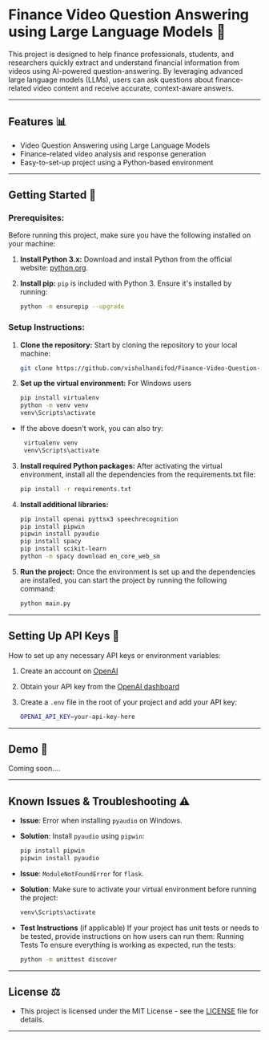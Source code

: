 # Finance Video Question Answering using Large Language Models 🌟
This project is designed to help finance professionals, students, and researchers quickly extract and understand financial information from videos using AI-powered question-answering. By leveraging advanced large language models (LLMs), users can ask questions about finance-related video content and receive accurate, context-aware answers.

---
  
## Features 📊 
- Video Question Answering using Large Language Models
- Finance-related video analysis and response generation
- Easy-to-set-up project using a Python-based environment

--- 

## Getting Started 📝

### Prerequisites:

Before running this project, make sure you have the following installed on your machine:

1. **Install Python 3.x:**
   Download and install Python from the official website: [python.org](https://www.python.org/downloads/).

2. **Install pip:**
   `pip` is included with Python 3. Ensure it's installed by running:
   ```bash
   python -m ensurepip --upgrade

### Setup Instructions:

1. **Clone the repository:**
   Start by cloning the repository to your local machine:

   ```bash
   git clone https://github.com/vishalhandifod/Finance-Video-Question-and-Answering-using-LLM.git

2. **Set up the virtual environment:**
   For Windows users

   ```bash
   pip install virtualenv
   python -m venv venv
   venv\Scripts\activate
- If the above doesn't work, you can also try:
  ```bash
   virtualenv venv
   venv\Scripts\activate

3. **Install required Python packages:**
   After activating the virtual environment, install all the dependencies from the requirements.txt file:

   ```bash
   pip install -r requirements.txt

4. **Install additional libraries:**
   
   ```bash
   pip install openai pyttsx3 speechrecognition
   pip install pipwin
   pipwin install pyaudio
   pip install spacy
   pip install scikit-learn
   python -m spacy download en_core_web_sm

5. **Run the project:**
   Once the environment is set up and the dependencies are installed, you can start the project by running the following command:

   ```bash
   python main.py

---

## Setting Up API Keys 🔐
How to set up any necessary API keys or environment variables:

1. Create an account on [OpenAI](https://beta.openai.com/signup/)
2. Obtain your API key from the [OpenAI dashboard](https://beta.openai.com/account/api-keys)
3. Create a `.env` file in the root of your project and add your API key:

   ```bash
   OPENAI_API_KEY=your-api-key-here
   ```
   
---

## Demo 🚀
Coming soon.... 

---

## Known Issues & Troubleshooting ⚠️

- **Issue**: Error when installing `pyaudio` on Windows.
- **Solution**: Install `pyaudio` using `pipwin`:
  ```bash
  pip install pipwin
  pipwin install pyaudio
  ```

- **Issue**: `ModuleNotFoundError` for `flask`.
- **Solution**: Make sure to activate your virtual environment before running the project:
  ```bash
  venv\Scripts\activate

- **Test Instructions** (if applicable)
If your project has unit tests or needs to be tested, provide instructions on how users can run them: Running Tests
To ensure everything is working as expected, run the tests:
   ```bash
   python -m unittest discover
   ```
   
---

## License ⚖️
- This project is licensed under the MIT License - see the [LICENSE](LICENSE) file for details.

---



